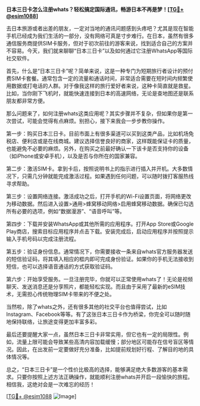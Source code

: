 **日本三日卡怎么注册whats？轻松搞定国际通讯，畅游日本不再是梦！[[TG💪+ @esim1088](https://t.me/s/esim1088)]**

去日本旅游或者出差的朋友，一定对当地的通讯问题感到头疼吧？尤其是现在智能手机已经成为我们生活的一部分，没有网络可真是寸步难行。在日本，虽然有很多通信服务商提供SIM卡服务，但对于初次前往的游客来说，找到适合自己的方案并不容易。今天，我们就来聊聊“日本三日卡”以及如何通过它注册WhatsApp等国际社交软件。

首先，什么是“日本三日卡”呢？简单来说，这是一种专门为短期旅行者设计的预付费SIM卡套餐。通常包含一定的流量和通话时间，非常适合需要在短时间内频繁使用数据或打电话的人群。对于像我这样的旅行爱好者来说，这种卡简直就是救星。比如，当你刚下飞机时，就能快速连接到日本的高速网络，无论是查地图还是联系朋友都非常方便。

那么问题来了，如何注册whats这类应用呢？其实步骤并不复杂，但如果你是第一次尝试，可能会觉得有点麻烦。别担心，接下来我会一步步教你操作。

第一步：购买日本三日卡。目前市面上有很多渠道可以买到这类产品，比如机场免税店、便利店或是在线商城。建议选择信誉良好的商家，这样既能保证卡的质量，也能避免不必要的麻烦。另外，在购买之前最好确认一下该卡是否支持你的设备（如iPhone或安卓手机），以及是否与你所在的国家兼容。

第二步：激活SIM卡。拿到卡后，按照说明书上的指示进行插入并开机。大多数情况下，只需几分钟就能完成激活过程。如果遇到任何问题，可以随时拨打客服热线寻求帮助。

第三步：设置网络连接。激活成功之后，打开手机的Wi-Fi设置页面，将网络更改为移动数据。然后进入设置>通用>蜂窝移动网络>启用蜂窝移动数据。确保已勾选所有必要的选项，例如“数据漫游”、“语音呼叫”等。

第四步：下载并安装WhatsApp或其他所需的应用程序。打开App Store或Google Play商店，搜索目标应用程序并点击下载。安装完成后，启动应用程序并按照提示输入手机号码以完成注册流程。

第五步：验证身份信息。通常情况下，你需要接收一条来自whats官方服务器发送的短信验证码，将其填入相应的框内即可完成身份验证。如果你的手机无法接收到短信，也可以选择语音通话的方式获取验证码。

第六步：开始享受服务。一旦注册完毕，你就可以正常使用whats了！无论是视频聊天、发送消息还是分享照片，都能轻松实现。而且由于采用了最新的eSIM技术，无需担心传统物理SIM卡带来的不便之处。

当然啦，除了whats之外，还有很多其他的社交平台也值得尝试，比如Instagram、Facebook等等。有了这张日本三日卡作为桥梁，你完全可以随时随地保持联络，让旅途变得更加丰富多彩。

最后还要提醒大家一点，虽然日本三日卡非常实用，但它也有一定的局限性。例如，流量上限可能会导致某些高清内容加载缓慢；部分地区可能存在信号盲区等情况。因此，在出发前一定要做好充分准备，比如提前规划好行程、了解目的地的具体情况等。

总之，“日本三日卡”是一个性价比极高的选择，能够满足绝大多数游客的基本需求。只要你按照上述方法正确操作，就能顺利注册whats并开启一段愉快的旅程。相信我，这绝对会是一次难忘的经历！

[[TG💪+ @esim1088](https://t.me/s/esim1088) ![Image](https://i.postimg.cc/4NQfJmqS/Snipaste-2025-05-13-00-14-12.png)]